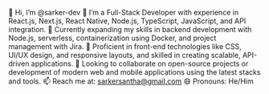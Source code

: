 

👋 Hi, I’m @sarker-dev
👀 I’m a Full-Stack Developer with experience in React.js, Next.js, React Native, Node.js, TypeScript, JavaScript, and API integration.
🌱 Currently expanding my skills in backend development with Node.js, serverless, containerization using Docker, and project management with Jira.
💼 Proficient in front-end technologies like CSS, UI/UX design, and responsive layouts, and skilled in creating scalable, API-driven applications.
💞️ Looking to collaborate on open-source projects or development of modern web and mobile applications using the latest stacks and tools.
📫 Reach me at: sarkersantha@gmail.com
😄 Pronouns: He/Him

<!---
sarker-dev/sarker-dev is a ✨ special ✨ repository because its `README.md` (this file) appears on your GitHub profile.
You can click the Preview link to take a look at your changes.
--->
